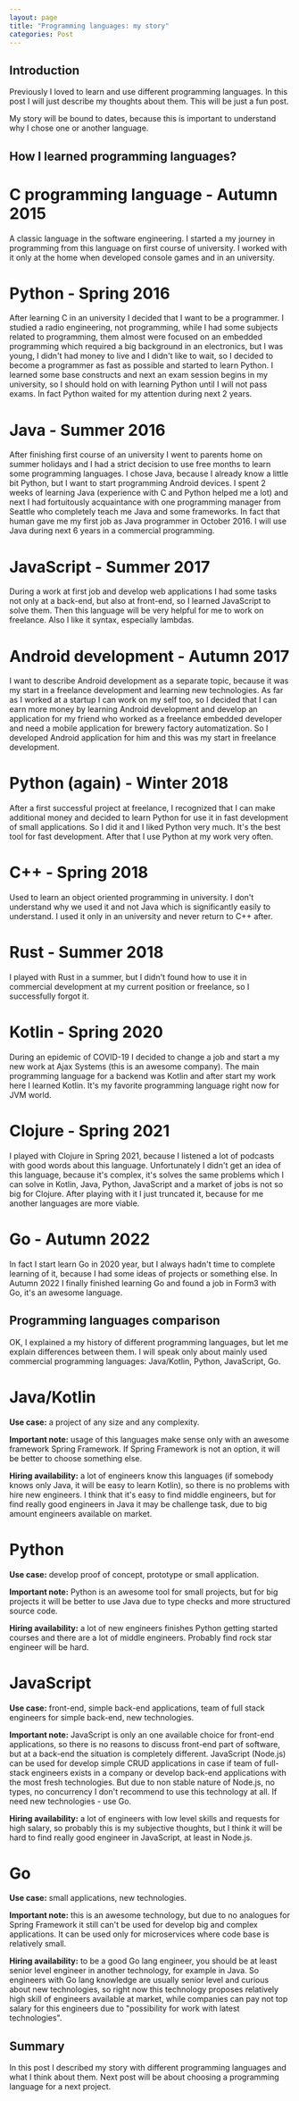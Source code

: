 ```yaml
---
layout: page
title: "Programming languages: my story"
categories: Post
---
```


## Introduction
Previously I loved to learn and use different programming languages. In this post I will just describe my thoughts about them. This will be just a fun post.

My story will be bound to dates, because this is important to understand why I chose one or another language.

## How I learned programming languages?

# C programming language - Autumn 2015

A classic language in the software engineering. I started a my journey in programming from this language on first course of university. I worked with it only at the home when developed console games and in an university.

# Python - Spring 2016

After learning C in an university I decided that I want to be a programmer. I studied a radio engineering, not programming, while I had some subjects related to programming, them almost were focused on an embedded programming which required a big background in an electronics, but I was young, I didn't had money to live and I didn't like to wait, so I decided to become a programmer as fast as possible and started to learn Python. I learned some base constructs and next an exam session begins in my university, so I should hold on with learning Python until I will not pass exams. In fact Python waited for my attention during next 2 years.

# Java - Summer 2016

After finishing first course of an university I went to parents home on summer holidays and I had a strict decision to use free months to learn some programming languages. I chose Java, because I already know a little bit Python, but I want to start programming Android devices. I spent 2 weeks of learning Java (experience with C and Python helped me a lot) and next I had fortuitously acquaintance with one programming manager from Seattle who completely teach me Java and some frameworks. In fact that human gave me my first job as Java programmer in October 2016. I will use Java during next 6 years in a commercial programming. 

# JavaScript - Summer 2017

During a work at first job and develop web applications I had some tasks not only at a back-end, but also at front-end, so I learned JavaScript to solve them. Then this language will be very helpful for me to work on freelance. Also I like it syntax, especially lambdas.

# Android development - Autumn 2017

I want to describe Android development as a separate topic, because it was my start in a freelance development and learning new technologies. As far as I worked at a startup I can work on my self too, so I decided that I can earn more money by learning Android development and develop an application for my friend who worked as a freelance embedded developer and need a mobile application for brewery factory automatization. So I developed Android application for him and this was my start in freelance development.

# Python (again) - Winter 2018

After a first successful project at freelance, I recognized that I can make additional money and decided to learn Python for use it in fast development of small applications. So I did it and I liked Python very much. It's the best tool for fast development. After that I use Python at my work very often.


# C++ - Spring 2018

Used to learn an object oriented programming in university. I don't understand why we used it and not Java which is significantly easily to understand. I used it only in an university and never return to C++ after.


# Rust - Summer 2018

I played with Rust in a summer, but I didn't found how to use it in commercial development at my current position or freelance, so I successfully forgot it.

# Kotlin - Spring 2020

During an epidemic of COVID-19 I decided to change a job and start a my new work at Ajax Systems (this is an awesome company). The main programming language for a backend was Kotlin and after start my work here I learned Kotlin. It's my favorite programming language right now for JVM world.

# Clojure - Spring 2021

I played with Clojure in Spring 2021, because I listened a lot of podcasts with good words about this language. Unfortunately I didn't get an idea of this language, because it's complex, it's solves the same problems which I can solve in Kotlin, Java, Python, JavaScript and a market of jobs is not so big for Clojure. After playing with it I just truncated it, because for me another languages are more viable.

# Go - Autumn 2022

In fact I start learn Go in 2020 year, but I always hadn't time to complete learning of it, because I had some ideas of projects or something else. In Autumn 2022 I finally finished learning Go and found a job in Form3 with Go, it's an awesome language.


## Programming languages comparison

OK, I explained a my history of different programming languages, but let me explain differences between them. I will speak only about mainly used commercial programming languages: Java/Kotlin, Python, JavaScript, Go.

# Java/Kotlin

**Use case:** a project of any size and any complexity.

**Important note:** usage of this languages make sense only with an awesome framework Spring Framework. If Spring Framework is not an option, it will be better to choose something else.

**Hiring availability:** a lot of engineers know this languages (if somebody knows only Java, it will be easy to learn Kotlin), so there is no problems with hire new engineers.
I think that it's easy to find middle engineers, but for find really good engineers in Java it may be challenge task, due to big amount engineers available on market.

# Python

**Use case:** develop proof of concept, prototype or small application.

**Important note:** Python is an awesome tool for small projects, but for big projects it will be better to use Java due to type checks and more structured source code.

**Hiring availability:** a lot of new engineers finishes Python getting started courses and there are a lot of middle engineers. Probably find rock star engineer will be hard.

# JavaScript

**Use case:** front-end, simple back-end applications, team of full stack engineers for simple back-end, new technologies.

**Important note:** JavaScript is only an one available choice for front-end applications, so there is no reasons to discuss front-end part of software, 
but at a back-end the situation is completely different. JavaScript (Node.js) can be used for develop simple CRUD applications in case if team of full-stack engineers exists in a company or develop
back-end applications with the most fresh technologies. But due to non stable nature of Node.js, no types, no concurrency I don't recommend to use this technology at all. If need new technologies - use Go.

**Hiring availability:** a lot of engineers with low level skills and requests for high salary, so probably this is my subjective thoughts, but I think it will be hard to find really good engineer in JavaScript, at least in Node.js.

# Go

**Use case:** small applications, new technologies.

**Important note:** this is an awesome technology, but due to no analogues for Spring Framework it still can't be used for develop big and complex applications. It can be used only for microservices where code base is relatively small.

**Hiring availability:** to be a good Go lang engineer, you should be at least senior level engineer in another technology, for example in Java. So engineers with Go lang knowledge are usually senior level and curious about new technologies, so right now this technology proposes relatively high skill of engineers available at market, while companies can pay not top salary for this engineers due to "possibility for work with latest technologies".


## Summary

In this post I described my story with different programming languages and what I think about them. Next post will be about choosing a programming language for a next project.
